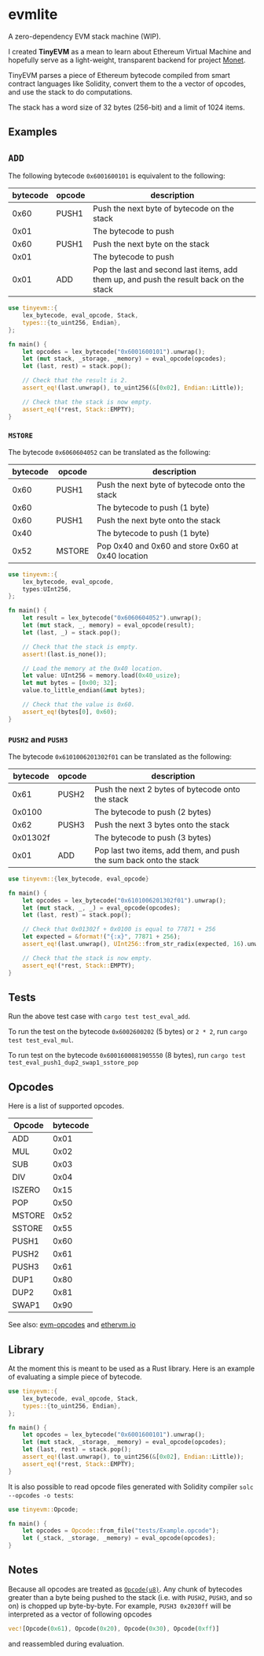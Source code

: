 # evmlite

A zero-dependency EVM stack machine (WIP).

I created **TinyEVM** as a mean to learn about Ethereum Virtual Machine and hopefully serve as a light-weight, transparent backend for project [Monet](https://github.com/monetlang/monet).

TinyEVM parses a piece of Ethereum bytecode compiled from smart contract languages like Solidity, convert them to the a vector of opcodes, and use the stack to do computations.

The stack has a word size of 32 bytes (256-bit) and a limit of 1024 items.

## Examples

## `ADD`

The following bytecode `0x6001600101` is equivalent to the following:

| bytecode |  opcode |                  description                  |
|----------|---------|-----------------------------------------------|
|   0x60   |  PUSH1  | Push the next byte of bytecode on the stack   |
|   0x01   |         | The bytecode to push                          |
|   0x60   |  PUSH1  | Push the next byte on the stack               |
|   0x01   |         | The bytecode to push                          |
|   0x01   |   ADD   | Pop the last and second last items, add them up, and push the result back on the stack |

```rust
use tinyevm::{
    lex_bytecode, eval_opcode, Stack,
    types::{to_uint256, Endian},
};

fn main() {
    let opcodes = lex_bytecode("0x6001600101").unwrap();
    let (mut stack, _storage, _memory) = eval_opcode(opcodes);
    let (last, rest) = stack.pop();

    // Check that the result is 2.
    assert_eq!(last.unwrap(), to_uint256(&[0x02], Endian::Little));

    // Check that the stack is now empty.
    assert_eq!(*rest, Stack::EMPTY);
}
```

### `MSTORE`

The bytecode `0x6060604052` can be translated as the following:

| bytecode |  opcode |                  description                  |
|----------|---------|-----------------------------------------------|
|   0x60   |  PUSH1  | Push the next byte of bytecode onto the stack |
|   0x60   |         | The bytecode to push (1 byte)                 |
|   0x60   |  PUSH1  | Push the next byte onto the stack             |
|   0x40   |         | The bytecode to push (1 byte)                 |
|   0x52   |  MSTORE | Pop 0x40 and 0x60 and store 0x60 at 0x40 location |

```rust
use tinyevm::{
    lex_bytecode, eval_opcode,
    types:UInt256,
};

fn main() {
    let result = lex_bytecode("0x6060604052").unwrap();
    let (mut stack, _, memory) = eval_opcode(result);
    let (last, _) = stack.pop();

    // Check that the stack is empty.
    assert!(last.is_none());

    // Load the memory at the 0x40 location.
    let value: UInt256 = memory.load(0x40_usize);
    let mut bytes = [0x00; 32];
    value.to_little_endian(&mut bytes);

    // Check that the value is 0x60.
    assert_eq!(bytes[0], 0x60);
}
```
### `PUSH2` and `PUSH3`

The bytecode `0x6101006201302f01` can be translated as the following:

| bytecode   |  opcode |                  description                     |
|------------|---------|--------------------------------------------------|
|   0x61     |  PUSH2  | Push the next 2 bytes of bytecode onto the stack |
|   0x0100   |         | The bytecode to push (2 bytes)                   |
|   0x62     |  PUSH3  | Push the next 3 bytes onto the stack             |
|   0x01302f |         | The bytecode to push (3 bytes)                   |
|   0x01     |  ADD    | Pop last two items, add them, and push the sum back onto the stack |

```rust
use tinyevm::{lex_bytecode, eval_opcode}

fn main() {
    let opcodes = lex_bytecode("0x6101006201302f01").unwrap();
    let (mut stack, _, _) = eval_opcode(opcodes);
    let (last, rest) = stack.pop();

    // Check that 0x01302f + 0x0100 is equal to 77871 + 256
    let expected = &format!("{:x}", 77871 + 256);
    assert_eq!(last.unwrap(), UInt256::from_str_radix(expected, 16).unwrap());

    // Check that the stack is now empty.
    assert_eq!(*rest, Stack::EMPTY);
}
```

## Tests

Run the above test case with `cargo test test_eval_add`.

To run the test on the bytecode `0x6002600202` (5 bytes) or `2 * 2`, run `cargo test test_eval_mul`.

To run test on the bytecode `0x6001600081905550` (8 bytes), run `cargo test test_eval_push1_dup2_swap1_sstore_pop`

## Opcodes

Here is a list of supported opcodes.

| Opcode | bytecode |
|--------|----------|
| ADD    | 0x01     |
| MUL    | 0x02     |
| SUB    | 0x03     |
| DIV    | 0x04     |
| ISZERO | 0x15     |
| POP    | 0x50     |
| MSTORE | 0x52     |
| SSTORE | 0x55     |
| PUSH1  | 0x60     |
| PUSH2  | 0x61     |
| PUSH3  | 0x61     |
| DUP1   | 0x80     |
| DUP2   | 0x81     |
| SWAP1  | 0x90     |

See also: [evm-opcodes](https://github.com/crytic/evm-opcodes) and [ethervm.io](https://ethervm.io/)

## Library

At the moment this is meant to be used as a Rust library. Here is an example of evaluating a simple piece of bytecode.

```rust
use tinyevm::{
    lex_bytecode, eval_opcode, Stack,
    types::{to_uint256, Endian},
};

fn main() {
    let opcodes = lex_bytecode("0x6001600101").unwrap();
    let (mut stack, _storage, _memory) = eval_opcode(opcodes);
    let (last, rest) = stack.pop();
    assert_eq!(last.unwrap(), to_uint256(&[0x02], Endian::Little));
    assert_eq!(*rest, Stack::EMPTY);
}
```

It is also possible to read opcode files generated with Solidity compiler `solc --opcodes -o tests`:

```rust
use tinyevm::Opcode;

fn main() {
    let opcodes = Opcode::from_file("tests/Example.opcode");
    let (_stack, _storage, _memory) = eval_opcode(opcodes);
}
```

## Notes

Because all opcodes are treated as [`Opcode(u8)`](./opcode.rs). Any chunk of bytecodes greater than a byte being pushed to the stack (i.e. with `PUSH2`, `PUSH3`, and so on) is chopped up byte-by-byte. For example, `PUSH3 0x2030ff` will be interpreted as a vector of following opcodes

```rust
vec![Opcode(0x61), Opcode(0x20), Opcode(0x30), Opcode(0xff)]
```

and reassembled during evaluation.